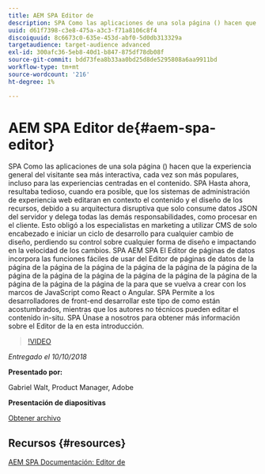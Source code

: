 ```yaml
---
title: AEM SPA Editor de
description: SPA Como las aplicaciones de una sola página () hacen que la experiencia general del visitante sea más interactiva, cada vez son más populares, incluso para las experiencias centradas en el contenido. SPA Únase a nosotros para obtener más información sobre el Editor de la en esta introducción.
uuid: d61f7398-c3e8-475a-a3c3-f71a8106c8f4
discoiquuid: 8c6673c0-635e-453d-abf0-5d0db313329a
targetaudience: target-audience advanced
exl-id: 300afc36-5eb8-40d1-b847-875df78db08f
source-git-commit: bdd73fea8b33aa0bd25d8de5295808a6aa9911bd
workflow-type: tm+mt
source-wordcount: '216'
ht-degree: 1%

---
```


# AEM SPA Editor de{#aem-spa-editor}

SPA Como las aplicaciones de una sola página () hacen que la experiencia general del visitante sea más interactiva, cada vez son más populares, incluso para las experiencias centradas en el contenido. SPA Hasta ahora, resultaba tedioso, cuando era posible, que los sistemas de administración de experiencia web editaran en contexto el contenido y el diseño de los recursos, debido a su arquitectura disruptiva que solo consume datos JSON del servidor y delega todas las demás responsabilidades, como procesar en el cliente. Esto obligó a los especialistas en marketing a utilizar CMS de solo encabezado e iniciar un ciclo de desarrollo para cualquier cambio de diseño, perdiendo su control sobre cualquier forma de diseño e impactando en la velocidad de los cambios. SPA AEM SPA El Editor de páginas de datos incorpora las funciones fáciles de usar del Editor de páginas de datos de la página de la página de la página de la página de la página de la página de la página de la página de la página de la página de la página de la página de la página de la página de la página de la para que se vuelva a crear con los marcos de JavaScript como React o Angular. SPA Permite a los desarrolladores de front-end desarrollar este tipo de como están acostumbrados, mientras que los autores no técnicos pueden editar el contenido in-situ. SPA Únase a nosotros para obtener más información sobre el Editor de la en esta introducción.

>[!VIDEO](https://video.tv.adobe.com/v/24720/?quality=9)

*Entregado el 10/10/2018*

**Presentado por:**

Gabriel Walt, Product Manager, Adobe

**Presentación de diapositivas**

[Obtener archivo](assets/aem-spa-editor.pdf)

## Recursos {#resources}

[AEM SPA Documentación: Editor de](https://experienceleague.adobe.com/docs/experience-manager-64/developing/headless/spas/spa-overview.html)

<!--
[Get back to the Overview](https://helpx.adobe.com/experience-manager/kt/eseminars/gems/aem-index.html)
-->
